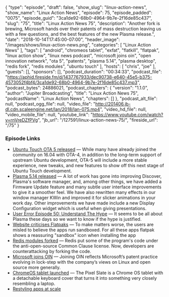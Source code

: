 {
  "type": "episode",
  "draft": false,
  "show_slug": "linux-action-news",
  "show_name": "Linux Action News",
  "episode": 75,
  "episode_padded": "0075",
  "episode_guid": "3ca1de92-68b0-4964-9b7e-2f16de85c437",
  "slug": "75",
  "title": "Linux Action News 75",
  "description": "Another fork is brewing, Microsoft hands over their patents of mass destruction leaving us with a few questions, and the best features of the new Plasma release.",
  "date": "2018-10-14T17:45:00-07:00",
  "header_image": "/images/shows/linux-action-news.png",
  "categories": [
    "Linux Action News"
  ],
  "tags": [
    "android",
    "chromeos tablet",
    "exfat",
    "flatkill",
    "flatpak",
    "linux action show",
    "linux news podcast",
    "microsoft joins oin",
    "open innovation network",
    "ota 5",
    "patents",
    "plasma 5.14",
    "plasma desktop",
    "redis fork",
    "redis modules",
    "ubuntu touch"
  ],
  "hosts": [
    "chris",
    "joe"
  ],
  "guests": [],
  "sponsors": [],
  "podcast_duration": "00:34:33",
  "podcast_file": "https://aphid.fireside.fm/d/1437767933/dec90738-e640-45e5-b375-4573052f4bf4/3ca1de92-68b0-4964-9b7e-2f16de85c437.mp3",
  "podcast_bytes": 24886021,
  "podcast_chapters": {
    "version": "1.1.0",
    "author": "Jupiter Broadcasting",
    "title": "Linux Action News 75",
    "podcastName": "Linux Action News",
    "chapters": []
  },
  "podcast_alt_file": null,
  "podcast_ogg_file": null,
  "video_file": "http://201406.jb-dl.cdn.scaleengine.net/lan/2018/lan-075.mp4",
  "video_hd_file": null,
  "video_mobile_file": null,
  "youtube_link": "https://www.youtube.com/watch?v=rnVreDZfPVg",
  "jb_url": "/127591/linux-action-news-75/",
  "fireside_url": "/75"
}


### Episode Links

  * [Ubuntu Touch OTA 5 released](https://ubports.com/blog/ubports-blog-1/post/ubuntu-touch-ota-5-174 "Ubuntu Touch OTA 5 released") — While many have already joined the community on 16.04 with OTA-4, in addition to the long-term support of upstream Ubuntu development, OTA-5 will include a more stable experience, new tweaks, and new features to show off this next stage of Ubuntu Touch development.
  * [Plasma 5.14 released](https://www.kde.org/announcements/plasma-5.14.0.php "Plasma 5.14 released") — A lot of work has gone into improving Discover, Plasma's software manager, and, among other things, we have added a Firmware Update feature and many subtle user interface improvements to give it a smoother feel. We have also rewritten many effects in our window manager KWin and improved it for slicker animations in your work day. Other improvements we have made include a new Display Configuration widget which is useful when giving presentations.
  * [User Error Episode 50: Understand The Hype](https://error.show/50 "User Error Episode 50: Understand The Hype") — It seems to be all about Plasma these days so we want to know if the hype is justified. 
  * [Website criticises Flatpaks](https://flatkill.org/ "Website criticises Flatpaks") — To make matters worse, the users are misled to believe the apps run sandboxed. For all these apps flatpak shows a reassuring "sandbox" icon when installing the app
  * [Redis modules forked](https://www.zdnet.com/article/redis-labs-and-common-clause-attacked-where-it-hurts-with-open-source-code/ "Redis modules forked") — Redis put some of the program's code under the anti-open-source Common Clause license. Now, developers are counterattacking by forking the code.
  * [Microsoft joins OIN](https://azure.microsoft.com/en-us/blog/microsoft-joins-open-invention-network-to-help-protect-linux-and-open-source/ "Microsoft joins OIN") — Joining OIN reflects Microsoft’s patent practice evolving in lock-step with the company’s views on Linux and open source more generally.
  * [ChromeOS tablet launched](https://www.theverge.com/circuitbreaker/2018/10/9/17940770/google-pixel-slate-tablet-announcement-price-release-date-specs "ChromeOS tablet launched") — The Pixel Slate is a Chrome OS tablet with a detachable keyboard cover that turns it into something very closely resembling a laptop.
  * [Restyling apps at scale](https://blogs.gnome.org/tbernard/2018/10/15/restyling-apps-at-scale/ "Restyling apps at scale")


